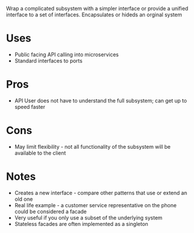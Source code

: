 Wrap a complicated subsystem with a simpler interface or provide a unified interface to a set of interfaces.
Encapsulates or hideds an orginal system

# Uses

* Public facing API calling into microservices
* Standard interfaces to ports

# Pros

* API User does not have to understand the full subsystem; can get up to speed faster

# Cons

* May limit flexibility - not all functionality of the subsystem will be available to the client

# Notes

* Creates a new interface - compare other patterns that use or extend an old one
* Real life example - a customer service representative on the phone could be considered a facade
* Very useful if you only use a subset of the underlying system
* Stateless facades are often implemented as a singleton